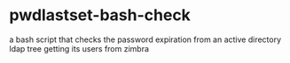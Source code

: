 pwdlastset-bash-check
=====================

a bash script that checks the password expiration from an active directory ldap tree getting its users from zimbra
